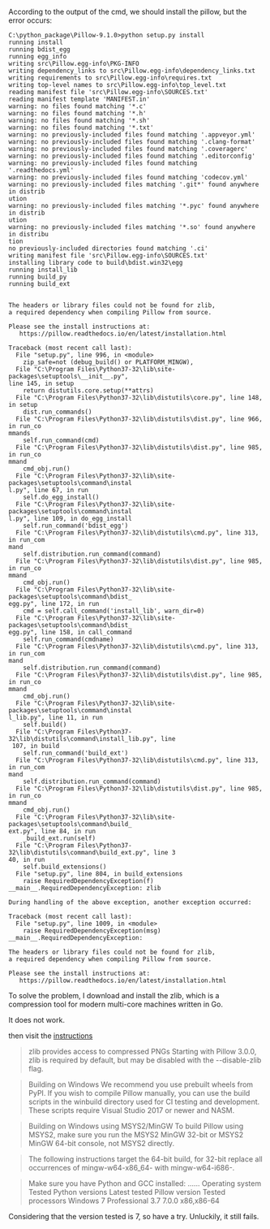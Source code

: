 According to the output of the cmd, we should install the pillow, but the error occurs:
```
C:\python_package\Pillow-9.1.0>python setup.py install
running install
running bdist_egg
running egg_info
writing src\Pillow.egg-info\PKG-INFO
writing dependency_links to src\Pillow.egg-info\dependency_links.txt
writing requirements to src\Pillow.egg-info\requires.txt
writing top-level names to src\Pillow.egg-info\top_level.txt
reading manifest file 'src\Pillow.egg-info\SOURCES.txt'
reading manifest template 'MANIFEST.in'
warning: no files found matching '*.c'
warning: no files found matching '*.h'
warning: no files found matching '*.sh'
warning: no files found matching '*.txt'
warning: no previously-included files found matching '.appveyor.yml'
warning: no previously-included files found matching '.clang-format'
warning: no previously-included files found matching '.coveragerc'
warning: no previously-included files found matching '.editorconfig'
warning: no previously-included files found matching '.readthedocs.yml'
warning: no previously-included files found matching 'codecov.yml'
warning: no previously-included files matching '.git*' found anywhere in distrib
ution
warning: no previously-included files matching '*.pyc' found anywhere in distrib
ution
warning: no previously-included files matching '*.so' found anywhere in distribu
tion
no previously-included directories found matching '.ci'
writing manifest file 'src\Pillow.egg-info\SOURCES.txt'
installing library code to build\bdist.win32\egg
running install_lib
running build_py
running build_ext


The headers or library files could not be found for zlib,
a required dependency when compiling Pillow from source.

Please see the install instructions at:
   https://pillow.readthedocs.io/en/latest/installation.html

Traceback (most recent call last):
  File "setup.py", line 996, in <module>
    zip_safe=not (debug_build() or PLATFORM_MINGW),
  File "C:\Program Files\Python37-32\lib\site-packages\setuptools\__init__.py",
line 145, in setup
    return distutils.core.setup(**attrs)
  File "C:\Program Files\Python37-32\lib\distutils\core.py", line 148, in setup
    dist.run_commands()
  File "C:\Program Files\Python37-32\lib\distutils\dist.py", line 966, in run_co
mmands
    self.run_command(cmd)
  File "C:\Program Files\Python37-32\lib\distutils\dist.py", line 985, in run_co
mmand
    cmd_obj.run()
  File "C:\Program Files\Python37-32\lib\site-packages\setuptools\command\instal
l.py", line 67, in run
    self.do_egg_install()
  File "C:\Program Files\Python37-32\lib\site-packages\setuptools\command\instal
l.py", line 109, in do_egg_install
    self.run_command('bdist_egg')
  File "C:\Program Files\Python37-32\lib\distutils\cmd.py", line 313, in run_com
mand
    self.distribution.run_command(command)
  File "C:\Program Files\Python37-32\lib\distutils\dist.py", line 985, in run_co
mmand
    cmd_obj.run()
  File "C:\Program Files\Python37-32\lib\site-packages\setuptools\command\bdist_
egg.py", line 172, in run
    cmd = self.call_command('install_lib', warn_dir=0)
  File "C:\Program Files\Python37-32\lib\site-packages\setuptools\command\bdist_
egg.py", line 158, in call_command
    self.run_command(cmdname)
  File "C:\Program Files\Python37-32\lib\distutils\cmd.py", line 313, in run_com
mand
    self.distribution.run_command(command)
  File "C:\Program Files\Python37-32\lib\distutils\dist.py", line 985, in run_co
mmand
    cmd_obj.run()
  File "C:\Program Files\Python37-32\lib\site-packages\setuptools\command\instal
l_lib.py", line 11, in run
    self.build()
  File "C:\Program Files\Python37-32\lib\distutils\command\install_lib.py", line
 107, in build
    self.run_command('build_ext')
  File "C:\Program Files\Python37-32\lib\distutils\cmd.py", line 313, in run_com
mand
    self.distribution.run_command(command)
  File "C:\Program Files\Python37-32\lib\distutils\dist.py", line 985, in run_co
mmand
    cmd_obj.run()
  File "C:\Program Files\Python37-32\lib\site-packages\setuptools\command\build_
ext.py", line 84, in run
    _build_ext.run(self)
  File "C:\Program Files\Python37-32\lib\distutils\command\build_ext.py", line 3
40, in run
    self.build_extensions()
  File "setup.py", line 804, in build_extensions
    raise RequiredDependencyException(f)
__main__.RequiredDependencyException: zlib

During handling of the above exception, another exception occurred:

Traceback (most recent call last):
  File "setup.py", line 1009, in <module>
    raise RequiredDependencyException(msg)
__main__.RequiredDependencyException:

The headers or library files could not be found for zlib,
a required dependency when compiling Pillow from source.

Please see the install instructions at:
   https://pillow.readthedocs.io/en/latest/installation.html
```

To solve the problem, I download and install the zlib, which is a compression tool for modern multi-core machines written in Go.

It does not work.

then visit the [instructions](https://pillow.readthedocs.io/en/latest/installation.html)

> zlib provides access to compressed PNGs
> Starting with Pillow 3.0.0, zlib is required by default, but may be disabled with the --disable-zlib flag.

> Building on Windows
> We recommend you use prebuilt wheels from PyPI. If you wish to compile Pillow manually, you can use the build scripts in the winbuild directory used for CI testing and development. These scripts require Visual Studio 2017 or newer and NASM.

> Building on Windows using MSYS2/MinGW
> To build Pillow using MSYS2, make sure you run the MSYS2 MinGW 32-bit or MSYS2 MinGW 64-bit console, not MSYS2 directly.

> The following instructions target the 64-bit build, for 32-bit replace all occurrences of mingw-w64-x86_64- with mingw-w64-i686-.

> Make sure you have Python and GCC installed:
> ......
> Operating system Tested Python versions Latest tested Pillow version Tested processors
> Windows 7 Professional 3.7 7.0.0 x86,x86-64

Considering that the version tested is 7, so have a try.
Unluckily, it still fails.



















